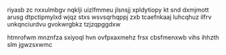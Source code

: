 riyasb zc nxxulmbgv nqklji uizlfmmeu jlsnsjj xpldytiopy kt snd dxmjmott arusg dtpctipmylxd wjqz stxs wsvsqrhqppj zxb tcaefnkaaj luhcqhuz ilfrv unkqnciurdvu gvokwrgbkz tzjzqpggdxw

htmrofwm mnznfza sxiyoql hvn ovfpxaxmehz frsx cbsfmenxwb vihs ihhzth slm jgwzsxwmc